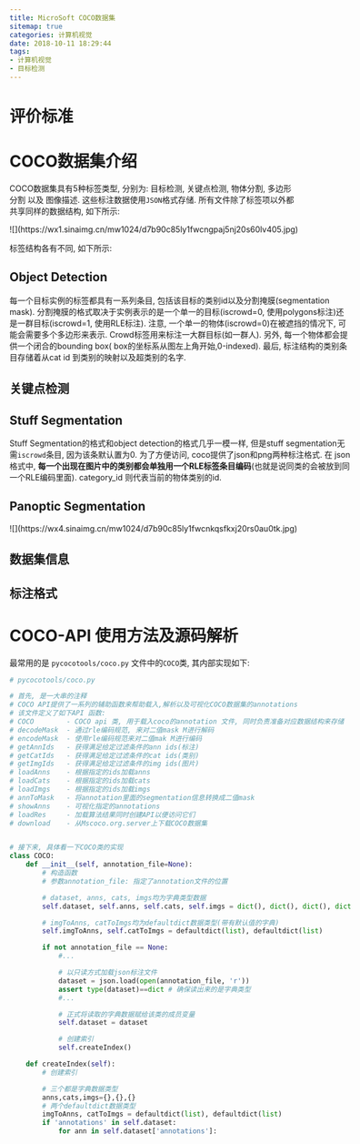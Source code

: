 ```yaml
---
title: MicroSoft COCO数据集
sitemap: true
categories: 计算机视觉
date: 2018-10-11 18:29:44
tags:
- 计算机视觉
- 目标检测
---
```


# 评价标准

# COCO数据集介绍

COCO数据集具有5种标签类型, 分别为: 目标检测, 关键点检测, 物体分割, 多边形分割 以及 图像描述. 这些标注数据使用`JSON`格式存储. 所有文件除了标签项以外都共享同样的数据结构, 如下所示:

<div style="width: 600px; margin: auto">![](https://wx1.sinaimg.cn/mw1024/d7b90c85ly1fwcngpaj5nj20s60lv405.jpg)

标签结构各有不同, 如下所示:

## Object Detection

每一个目标实例的标签都具有一系列条目, 包括该目标的类别id以及分割掩膜(segmentation mask). 分割掩膜的格式取决于实例表示的是一个单一的目标(iscrowd=0, 使用polygons标注)还是一群目标(iscrowd=1, 使用RLE标注). 注意, 一个单一的物体(iscrowd=0)在被遮挡的情况下, 可能会需要多个多边形来表示. Crowd标签用来标注一大群目标(如一群人). 另外, 每一个物体都会提供一个闭合的bounding box( box的坐标系从图左上角开始,0-indexed). 最后, 标注结构的类别条目存储着从cat id 到类别的映射以及超类别的名字.

## 关键点检测

## Stuff Segmentation
Stuff Segmentation的格式和object detection的格式几乎一模一样, 但是stuff segmentation无需`iscrowd`条目, 因为该条默认置为0. 为了方便访问, coco提供了json和png两种标注格式. 在 json 格式中, **每一个出现在图片中的类别都会单独用一个RLE标签条目编码**(也就是说同类的会被放到同一个RLE编码里面). category_id 则代表当前的物体类别的id.

## Panoptic Segmentation


<div style="width: 600px; margin: auto">![](https://wx4.sinaimg.cn/mw1024/d7b90c85ly1fwcnkqsfkxj20rs0au0tk.jpg)

## 数据集信息

## 标注格式


# COCO-API 使用方法及源码解析

最常用的是 `pycocotools/coco.py` 文件中的`COCO`类, 其内部实现如下:
```py
# pycocotools/coco.py

# 首先, 是一大串的注释
# COCO API提供了一系列的辅助函数来帮助载入,解析以及可视化COCO数据集的annotations
# 该文件定义了如下API 函数:
# COCO        - COCO api 类, 用于载入coco的annotation 文件, 同时负责准备对应数据结构来存储
# decodeMask  - 通过rle编码规范, 来对二值mask M进行解码
# encodeMask  - 使用rle编码规范来对二值mak M进行编码
# getAnnIds   - 获得满足给定过滤条件的ann ids(标注)
# getCatIds   - 获得满足给定过滤条件的cat ids(类别)
# getImgIds   - 获得满足给定过滤条件的img ids(图片)
# loadAnns    - 根据指定的ids加载anns
# loadCats    - 根据指定的ids加载cats
# loadImgs    - 根据指定的ids加载imgs
# annToMask   - 将annotation里面的segmentation信息转换成二值mask
# showAnns    - 可视化指定的annotations
# loadRes     - 加载算法结果同时创建API以便访问它们
# download    - 从Mscoco.org.server上下载COCO数据集


# 接下来, 具体看一下COCO类的实现
class COCO:
    def __init__(self, annotation_file=None):
        # 构造函数
        # 参数annotation_file: 指定了annotation文件的位置

        # dataset, anns, cats, imgs均为字典类型数据
        self.dataset, self.anns, self.cats, self.imgs = dict(), dict(), dict(), dict()

        # imgToAnns, catToImgs均为defaultdict数据类型(带有默认值的字典)
        self.imgToAnns, self.catToImgs = defaultdict(list), defaultdict(list)

        if not annotation_file == None:
            #...

            # 以只读方式加载json标注文件
            dataset = json.load(open(annotation_file, 'r'))
            assert type(dataset)==dict # 确保读出来的是字典类型
            #...

            # 正式将读取的字典数据赋给该类的成员变量
            self.dataset = dataset

            # 创建索引
            self.createIndex()

    def createIndex(self):
        # 创建索引

        # 三个都是字典数据类型
        anns,cats,imgs={},{},{}
        # 两个defaultdict数据类型
        imgToAnns, catToImgs = defaultdict(list), defaultdict(list)
        if 'annotations' in self.dataset:
            for ann in self.dataset['annotations']:
```
